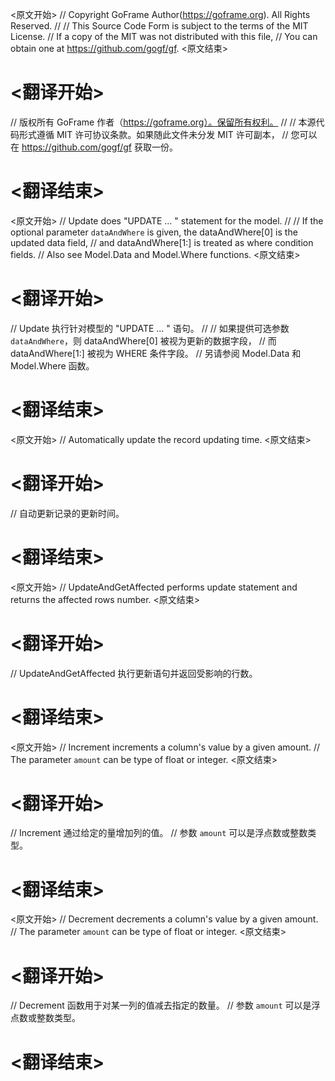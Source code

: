 
<原文开始>
// Copyright GoFrame Author(https://goframe.org). All Rights Reserved.
//
// This Source Code Form is subject to the terms of the MIT License.
// If a copy of the MIT was not distributed with this file,
// You can obtain one at https://github.com/gogf/gf.
<原文结束>

# <翻译开始>
// 版权所有 GoFrame 作者（https://goframe.org）。保留所有权利。
//
// 本源代码形式遵循 MIT 许可协议条款。如果随此文件未分发 MIT 许可副本，
// 您可以在 https://github.com/gogf/gf 获取一份。
# <翻译结束>


<原文开始>
// Update does "UPDATE ... " statement for the model.
//
// If the optional parameter `dataAndWhere` is given, the dataAndWhere[0] is the updated data field,
// and dataAndWhere[1:] is treated as where condition fields.
// Also see Model.Data and Model.Where functions.
<原文结束>

# <翻译开始>
// Update 执行针对模型的 "UPDATE ... " 语句。
//
// 如果提供可选参数 `dataAndWhere`，则 dataAndWhere[0] 被视为更新的数据字段，
// 而 dataAndWhere[1:] 被视为 WHERE 条件字段。
// 另请参阅 Model.Data 和 Model.Where 函数。
# <翻译结束>


<原文开始>
// Automatically update the record updating time.
<原文结束>

# <翻译开始>
// 自动更新记录的更新时间。
# <翻译结束>


<原文开始>
// UpdateAndGetAffected performs update statement and returns the affected rows number.
<原文结束>

# <翻译开始>
// UpdateAndGetAffected 执行更新语句并返回受影响的行数。
# <翻译结束>


<原文开始>
// Increment increments a column's value by a given amount.
// The parameter `amount` can be type of float or integer.
<原文结束>

# <翻译开始>
// Increment 通过给定的量增加列的值。
// 参数 `amount` 可以是浮点数或整数类型。
# <翻译结束>


<原文开始>
// Decrement decrements a column's value by a given amount.
// The parameter `amount` can be type of float or integer.
<原文结束>

# <翻译开始>
// Decrement 函数用于对某一列的值减去指定的数量。
// 参数 `amount` 可以是浮点数或整数类型。
# <翻译结束>

